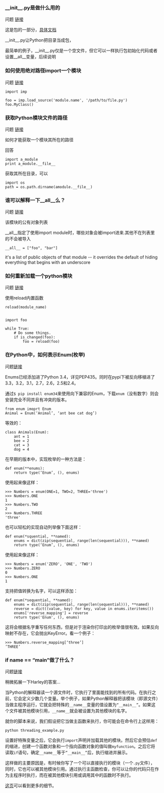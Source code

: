 
### \_\_init\_\_.py是做什么用的

问题 [链接](http://stackoverflow.com/questions/448271/what-is-init-py-for)


这是包的一部分，[具体文档](http://docs.python.org/2/tutorial/modules.html#packages)

\_\_init\_\_.py让Python把目录当成包，

最简单的例子，\_\_init\_\_.py仅是一个空文件，但它可以一样执行包初始化代码或者设置\_\_all\_\_变量，后续说明

### 如何使用绝对路径import一个模块

问题 [链接](http://stackoverflow.com/questions/67631/how-to-import-a-module-given-the-full-path)


    import imp

    foo = imp.load_source('module.name', '/path/to/file.py')
    foo.MyClass()

###  获取Python模块文件的路径

问题 [链接](http://stackoverflow.com/questions/247770/retrieving-python-module-path)

如何才能获取一个模块其所在的路径

回答

    import a_module
    print a_module.__file__

获取其所在目录，可以

    import os
    path = os.path.dirname(amodule.__file__)

### 谁可以解释一下__all__么？


问题 [链接](http://stackoverflow.com/questions/44834/can-someone-explain-all-in-python)

该模块的公有对象列表

__all__指定了使用import module时，哪些对象会被import进来.其他不在列表里的不会被导入

    __all__ = ["foo", "bar"]

it's a list of public objects of that module -- it overrides the default of hiding everything that begins with an underscore

### 如何重新加载一个python模块

问题 [链接](http://stackoverflow.com/questions/437589/how-do-i-unload-reload-a-python-module)

使用reload内置函数

    reload(module_name)


    import foo

    while True:
        # Do some things.
        if is_changed(foo):
            foo = reload(foo)

### 在Python中，如何表示Enum(枚举)

问题[链接](http://stackoverflow.com/questions/36932/how-can-i-represent-an-enum-in-python)

Enums已经添加进了Python 3.4，详见PEP435。同时在pypi下被反向移植进了3.3，3.2，3.1，2.7，2.6，2.5和2.4。

通过`$ pip install enum34`来使用向下兼容的Enum，下载`enum`（没有数字）则会安装完全不同并且有冲突的版本。

    from enum imoprt Enum
    Animal = Enum(‘Animal’, ‘ant bee cat dog’)

等效的：
    
    class Animals(Enum):
        ant = 1
        bee = 2
        cat = 3
        dog = 4

在早期的版本中，实现枚举的一种方法是：

    def enum(**enums):
        return type(‘Enum’, (), enums)

使用起来像这样：

    >>> Numbers = enum(ONE=1, TWO=2, THREE='three')
    >>> Numbers.ONE
    1
    >>> Numbers.TWO
    2
    >>> Numbers.THREE
    'three'

也可以轻松的实现自动列举像下面这样：

    def enum(*squential, **named):
        enums = dict(zip(sequential, range(len(sequential))), **named)
        return type(‘Enum’, (), enums)

使用起来像这样：

    >>> Numbers = enum('ZERO', 'ONE', 'TWO')
    >>> Numbers.ZERO
    0
    >>> Numbers.ONE
    1

支持把值转换为名字，可以这样添加：

    def enum(*sequential, **named):
        enums = dict(zip(sequential, range(len(sequential))), **named)
        reverse = dict((value, key) for key, value in enums.iteritems())
        enums['reverse_mapping'] = reverse
        return type('Enum', (), enums)

这将会根据名字重写任何东西，但是对于渲染你打印出的枚举值很有效。如果反向映射不存在，它会抛出KeyError。看一个例子：

    >>> Numbers.reverse_mapping[‘three’]
    ’THREE’

### if __name__ == “__main__”做了什么？

问题[链接](http://stackoverflow.com/questions/419163/what-does-if-name-main-do)

稍微拓展一下Harley的答案...

当Python的解释器读一个源文件时，它执行了里面能找到的所有代码。在执行之前，它会定义少数几个变量。举个例子，如果Python解释器把该模块（即源文件）当做主程序运行，它就会把特殊的`__name__`变量的值设置为`“__main__”`。如果这个文件被其他模块引用，`__name__`就会被设置为其他模块的名字。

就你的脚本来说，我们假设把它当做主函数来执行，你可能会在命令行上这样用：

    python threading_example.py

设置好特殊变量之后，它会执行`import`声明并加载其他的模块。然后它会预估`def`的缩进，创建一个函数对象和一个指向函数对象的值叫做`myfunction`。之后它将读取`if`语句，确定`__name__`等于`”__main__”`后，执行缩进并展示。

这样做的主要原因是，有时候你写了一个可以直接执行的模块（一个`.py`文件），同时，它也可以被其他模块引用。通过执行主函数检查，你可以让你的代码只在作为主程序时执行，而在被其他模块引用或调用其中的函数时不执行。

[这页](http://ibiblio.org/g2swap/byteofpython/read/module-name.html)可以看到更多的细节。